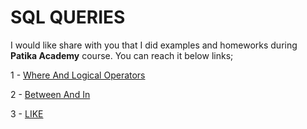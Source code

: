 # SQL QUERIES

I would like share with you that I did examples and homeworks during **Patika Academy** course. You can reach it below links;

1 - 
[Where And Logical Operators](https://github.com/alperengokbak/SQLQueries/blob/main/Homework1.md)

2 -
[Between And In](https://github.com/alperengokbak/SQLQueries/blob/main/Homework2.md)

3 -
[LIKE](https://github.com/alperengokbak/SQLQueries/blob/main/Homewrok3.md)
